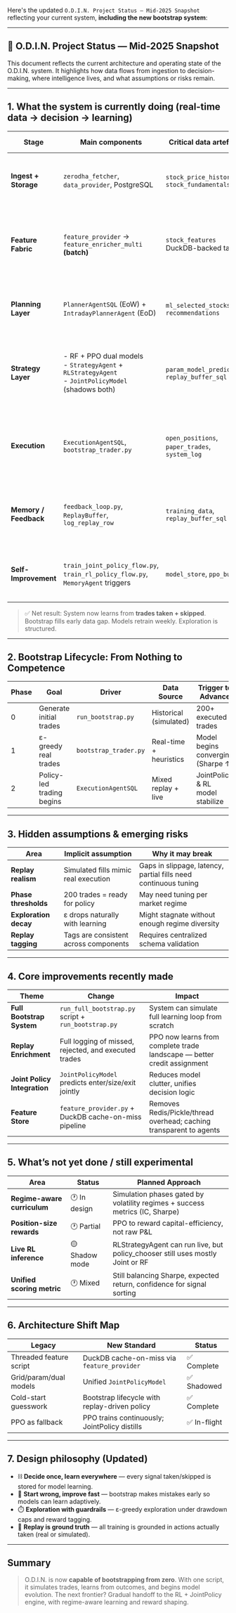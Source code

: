 Here's the updated `O.D.I.N. Project Status — Mid-2025 Snapshot` reflecting your current system, **including the new bootstrap system**:

---

## 🧠 O.D.I.N. Project Status — Mid-2025 Snapshot

This document reflects the current architecture and operating state of the O.D.I.N. system. It highlights how data flows from ingestion to decision-making, where intelligence lives, and what assumptions or risks remain.

---

## 1. What the system is currently doing (real-time data → decision → learning)

| Stage                 | Main components                                                                                          | Critical data artefacts                        | Purpose & key logic                                                                                                  |
| --------------------- | -------------------------------------------------------------------------------------------------------- | ---------------------------------------------- | -------------------------------------------------------------------------------------------------------------------- |
| **Ingest + Storage**  | `zerodha_fetcher`, `data_provider`, PostgreSQL                                                           | `stock_price_history`, `stock_fundamentals`    | Pull raw OHLCV & fundamentals, normalise time-zones, store in per-interval partitions.                               |
| **Feature Fabric**    | `feature_provider` → `feature_enricher_multi` **(batch)**                                                | `stock_features` DuckDB-backed table           | Multi-interval TA enrichment; SQL cache-on-miss ensures lazy, consistent feature gen. Redis & threads fully removed. |
| **Planning Layer**    | `PlannerAgentSQL` (EoW) + `IntradayPlannerAgent` (EoD)                                                   | `ml_selected_stocks`, `recommendations`        | Freshen data → fundamental check → call **strategy layer** → push configs to execution.                              |
| **Strategy Layer**    | - RF + PPO dual models<br> - `StrategyAgent` + `RLStrategyAgent`<br> - `JointPolicyModel` (shadows both) | `param_model_prediction`, `replay_buffer_sql`  | Predict enter/size/exit using best model. Arbitration resolves RF vs PPO vs JointPolicy.                             |
| **Execution**         | `ExecutionAgentSQL`, `bootstrap_trader.py`                                                               | `open_positions`, `paper_trades`, `system_log` | Paper/live trade placement; logs full trade metadata, applies live exit rules. Bootstrap mode supports exploration.  |
| **Memory / Feedback** | `feedback_loop.py`, `ReplayBuffer`, `log_replay_row`                                                     | `training_data`, `replay_buffer_sql`           | Each trade (real/virtual) becomes a labeled sample. Logs missed/rejected trades too.                                 |
| **Self-Improvement**  | `train_joint_policy_flow.py`, `train_rl_policy_flow.py`, `MemoryAgent` triggers                          | `model_store`, `ppo_buffer`                    | PPO retrains from full replay buffer, JointPolicyModel distills unified logic from same.                             |

> ✅ Net result: System now learns from **trades taken + skipped**. Bootstrap fills early data gap. Models retrain weekly. Exploration is structured.

---

## 2. Bootstrap Lifecycle: From Nothing to Competence

| Phase | Goal                      | Driver                | Data Source            | Trigger to Advance                 |
| ----- | ------------------------- | --------------------- | ---------------------- | ---------------------------------- |
| 0     | Generate initial trades   | `run_bootstrap.py`    | Historical (simulated) | 200+ executed trades               |
| 1     | ε-greedy real trades      | `bootstrap_trader.py` | Real-time + heuristics | Model begins converging (Sharpe ↑) |
| 2     | Policy-led trading begins | `ExecutionAgentSQL`   | Mixed replay + live    | JointPolicy & RL model stabilize   |

---

## 3. Hidden assumptions & emerging risks

| Area                  | Implicit assumption                   | Why it may break                                                |
| --------------------- | ------------------------------------- | --------------------------------------------------------------- |
| **Replay realism**    | Simulated fills mimic real execution  | Gaps in slippage, latency, partial fills need continuous tuning |
| **Phase thresholds**  | 200 trades = ready for policy         | May need tuning per market regime                               |
| **Exploration decay** | ε drops naturally with learning       | Might stagnate without enough regime diversity                  |
| **Replay tagging**    | Tags are consistent across components | Requires centralized schema validation                          |

---

## 4. Core improvements recently made

| Theme                        | Change                                                | Impact                                                                  |
| ---------------------------- | ----------------------------------------------------- | ----------------------------------------------------------------------- |
| **Full Bootstrap System**    | `run_full_bootstrap.py` script + `run_bootstrap.py`   | System can simulate full learning loop from scratch                     |
| **Replay Enrichment**        | Full logging of missed, rejected, and executed trades | PPO now learns from complete trade landscape — better credit assignment |
| **Joint Policy Integration** | `JointPolicyModel` predicts enter/size/exit jointly   | Reduces model clutter, unifies decision logic                           |
| **Feature Store**            | `feature_provider.py` + DuckDB cache-on-miss pipeline | Removes Redis/Pickle/thread overhead; caching transparent to agents     |

---

## 5. What’s not yet done / still experimental

| Area                        | Status         | Planned Approach                                                                |
| --------------------------- | -------------- | ------------------------------------------------------------------------------- |
| **Regime-aware curriculum** | 🕐 In design   | Simulation phases gated by volatility regimes + success metrics (IC, Sharpe)    |
| **Position-size rewards**   | 🕐 Partial     | PPO to reward capital-efficiency, not raw P\&L                                  |
| **Live RL inference**       | 🟡 Shadow mode | RLStrategyAgent can run live, but policy\_chooser still uses mostly Joint or RF |
| **Unified scoring metric**  | 🕐 Mixed       | Still balancing Sharpe, expected return, confidence for signal sorting          |

---

## 6. Architecture Shift Map

| Legacy                  | New Standard                                  | Status      |
| ----------------------- | --------------------------------------------- | ----------- |
| Threaded feature script | DuckDB cache-on-miss via `feature_provider`   | ✅ Complete  |
| Grid/param/dual models  | Unified `JointPolicyModel`                    | ✅ Shadowed  |
| Cold-start guesswork    | Bootstrap lifecycle with replay-driven policy | ✅ Complete  |
| PPO as fallback         | PPO trains continuously; JointPolicy distills | ✅ In-flight |

---

## 7. Design philosophy (Updated)

* ⛓️ **Decide once, learn everywhere** — every signal taken/skipped is stored for model learning.
* 🧠 **Start wrong, improve fast** — bootstrap makes mistakes early so models can learn adaptively.
* ⏱️ **Exploration with guardrails** — ε-greedy exploration under drawdown caps and reward tagging.
* 🎯 **Replay is ground truth** — all training is grounded in actions actually taken (real or simulated).

---

## Summary

> O.D.I.N. is now **capable of bootstrapping from zero**. With one script, it simulates trades, learns from outcomes, and begins model evolution. The next frontier? Gradual handoff to the RL + JointPolicy engine, with regime-aware learning and reward shaping.
